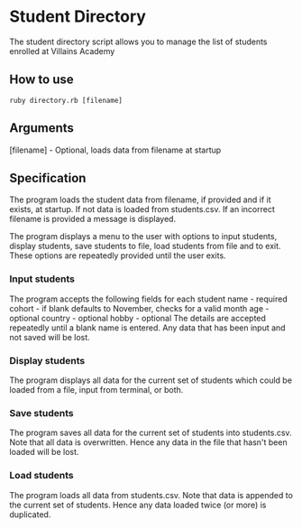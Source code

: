 # Student Directory #

The student directory script allows you to manage the list of students enrolled at Villains Academy

## How to use ##

```shell
ruby directory.rb [filename]
```

## Arguments ##
[filename] - Optional, loads data from filename at startup

## Specification ##

The program loads the student data from filename, if provided and if it exists, at startup. If not data is loaded from students.csv. If an incorrect filename is provided a message is displayed.

The program displays a menu to the user with options to input students, display students, save students to file, load students
from file and to exit. These options are repeatedly provided until the user exits.

### Input students ###
The program accepts the following fields for each student
  name - required
  cohort - if blank defaults to November, checks for a valid month
  age - optional
  country - optional
  hobby - optional
The details are accepted repeatedly until a blank name is entered. Any data that has been input and not saved will be lost.

### Display students ###
The program displays all data for the current set of students which could be loaded from a file, input from terminal, or both.

### Save students ###
The program saves all data for the current set of students into students.csv. Note that all data is overwritten. Hence any data
in the file that hasn't been loaded will be lost.

### Load students ###
The program loads all data from students.csv. Note that data is appended to the current set of students. Hence any data loaded
twice (or more) is duplicated.
